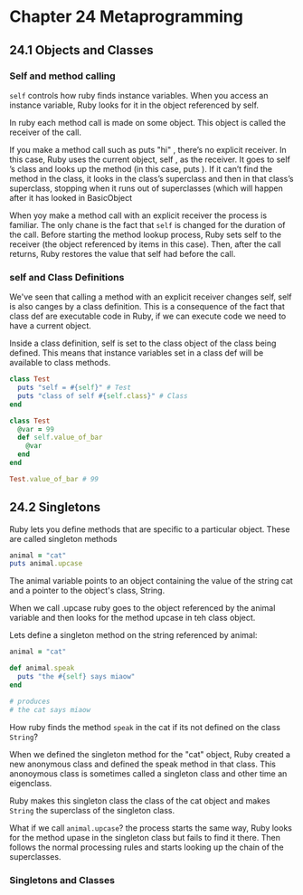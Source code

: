 # Chapter 24 Metaprogramming

## 24.1 Objects and Classes

### Self and method calling

`self` controls how ruby finds instance variables. When you access an instance variable,
Ruby looks for it in the object referenced by self.

In ruby each method call is made on some object. This object is called the receiver of
the call.

If you make a method call such as puts "hi" , there’s no explicit receiver. In this case, Ruby
uses the current object, self , as the receiver. It goes to self ’s class and looks up the method (in
this case, puts ). If it can’t find the method in the class, it looks in the class’s superclass and
then in that class’s superclass, stopping when it runs out of superclasses (which will happen
after it has looked in BasicObject

When yoy make a method call with an explicit receiver the process is familiar. The only
chane is the fact that `self` is changed for the duration of the call.
Before starting the method lookup process, Ruby sets self to the receiver (the object
referenced by items in this case). Then, after the call returns, Ruby restores the value
that self had before the call.

### self and Class Definitions

We've seen that calling a method with an explicit receiver changes self, self is also
canges by a class definition. This is a consequence of the fact that class def are
executable code in Ruby, if we can execute code we need to have a current object.

Inside a class definition, self is set to the class object of the class being defined.
This means that instance variables set in a class def will be available to class methods.

```ruby
class Test
  puts "self = #{self}" # Test
  puts "class of self #{self.class}" # Class
end

class Test
  @var = 99
  def self.value_of_bar
    @var
  end
end

Test.value_of_bar # 99
```

## 24.2 Singletons

Ruby lets you define methods that are specific to a particular object. These are called
singleton methods

```ruby
animal = "cat"
puts animal.upcase
```

The animal variable points to an object containing the value of the string cat and a pointer
to the object's class, String.

When we call .upcase ruby goes to the object referenced by the animal variable and then
looks for the method upcase in teh class object.

Lets define a singleton method on the string referenced by animal:

```ruby
animal = "cat"

def animal.speak
  puts "the #{self} says miaow"
end

# produces
# the cat says miaow
```

How ruby finds the method `speak` in the cat if its not defined on the class `String`?

When we defined the singleton method for the "cat" object, Ruby created a new anonymous
class and defined the speak method in that class. This anonoymous class is sometimes
called a singleton class and other time an eigenclass.

Ruby makes this singleton class the class of the cat object and makes `String` the superclass
of the singleton class.

What if we call `animal.upcase`? the process starts the same way, Ruby looks for the method
upase in the singleton class but fails to find it there. Then follows the normal processing
rules and starts looking up the chain of the superclasses.

### Singletons and Classes
